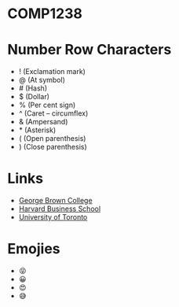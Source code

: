 # COMP1238
# Number Row Characters
- ! (Exclamation mark)
- @ (At symbol)
- \# (Hash)
- $ (Dollar)
- % (Per cent sign)
- ^ (Caret – circumflex)
- & (Ampersand)
- \* (Asterisk)
- ( (Open parenthesis)
- ) (Close parenthesis)
  
# Links
- [George Brown College](https://www.georgebrown.ca/)
- [Harvard Business School](https://online.hbs.edu/courses/?c1=GAW_SE_NW&source=CA_BRND_GEN&cr2=search__-__nw__-__ca__-__branded__-__audience&kw=harvard_university_exm&cr5=670613894761&cr7=c&gad_source=1&gclid=Cj0KCQjwxsm3BhDrARIsAMtVz6PyNmon6g5Hp-NeY90E1pZypAWmA1xbKmKl8seIcE8cat9ZsR9k8jIaAupEEALw_wcB)
- [University of Toronto](https://www.utoronto.ca/)
  
# Emojies 
- :stuck_out_tongue_closed_eyes:
- :grinning:
- :heart_eyes:
- :sweat_smile:

